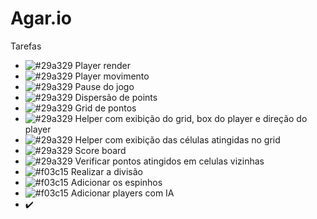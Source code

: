 # Agar.io

Tarefas

- ![#29a329](https://via.placeholder.com/15/29a329/000000?text=+) Player render
- ![#29a329](https://via.placeholder.com/15/29a329/000000?text=+) Player movimento
- ![#29a329](https://via.placeholder.com/15/29a329/000000?text=+) Pause do jogo
- ![#29a329](https://via.placeholder.com/15/29a329/000000?text=+) Dispersão de points
- ![#29a329](https://via.placeholder.com/15/29a329/000000?text=+) Grid de pontos
- ![#29a329](https://via.placeholder.com/15/29a329/000000?text=+) Helper com exibição do grid, box do player e direção do player
- ![#29a329](https://via.placeholder.com/15/29a329/000000?text=+) Helper com exibição das células atingidas no grid
- ![#29a329](https://via.placeholder.com/15/29a329/000000?text=+) Score board
- ![#29a329](https://via.placeholder.com/15/29a329/000000?text=+) Verificar pontos atingidos em celulas vizinhas
- ![#f03c15](https://via.placeholder.com/15/f03c15/000000?text=+) Realizar a divisão
- ![#f03c15](https://via.placeholder.com/15/f03c15/000000?text=+) Adicionar os espinhos
- ![#f03c15](https://via.placeholder.com/15/f03c15/000000?text=+) Adicionar players com IA
- :heavy_check_mark:
